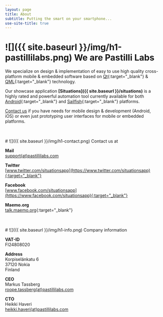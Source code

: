 ```yaml
---
layout: page
title: About
subtitle: Putting the smart on your smartphone...
use-site-title: true
---
```


<a name="pastilli_labs"></a>
# ![]({{ site.baseurl }}/img/h1-pastillilabs.png) We are Pastilli Labs

We specialize on design & implementation of easy to use high quality cross-platform mobile & embedded software based on [Qt](https://www.qt.io){:target="_blank"} & [QML](https://doc.qt.io/qt-5/qmlapplications.html){:target="_blank"} technology.

Our showcase application **[Situations]({{ site.baseurl }}/situations)** is a highly rated and powerful automation tool currently available for both [Android](https://www.android.com/){:target="_blank"} and [Sailfish](https://sailfishos.org/){:target="_blank"} platforms.

[Contact us](mailto:support@pastillilabs.com) if you have needs for mobile design & development (Android, iOS) or even just prototyping user interfaces for mobile or embedded platforms.


<br/>
<br/>
<a name="contact"></a>
# ![]({{ site.baseurl }}/img/h1-contact.png) Contact us at

**Mail**  
[support(at)pastillilabs.com](mailto:support@pastillilabs.com)

**Twitter**  
[www.twitter.com/situationsapp](https://www.twitter.com/situationsapp){:target="_blank"}

**Facebook**  
[www.facebook.com/situationsapp](https://www.facebook.com/situationsapp){:target="_blank"}

**Maemo.org**  
[talk.maemo.org](https://talk.maemo.org/showthread.php?p=1553117){:target="_blank"}


<br/>
<br/>
<a name="info"></a>
# ![]({{ site.baseurl }}/img/h1-info.png) Company information

**VAT-ID**  
FI24808020

**Address**  
Korpiselänkatu 6  
37120 Nokia  
Finland

**CEO**  
Markus Tassberg  
[roope.tassberg(at)pastillilabs.com](mailto:roope.tassberg@pastillilabs.com)

**CTO**  
Heikki Haveri  
[heikki.haveri(at)pastillilabs.com](mailto:heikki.haveri@pastillilabs.com)

